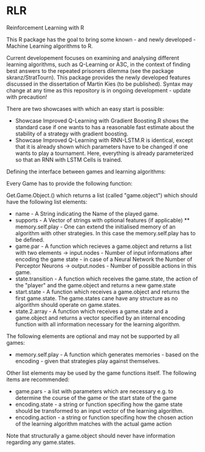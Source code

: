 # RLR
Reinforcement Learning with R

This R package has the goal to bring some known - and newly developed - Machine Learning algorithms to R. 

Current developement focuses on examining and analysing different learning algorithms, such as Q-Learning or A3C, in the context of finding best answers to the repeated prisoners dilemma (see the package skranz/StratTourn). This package provides the newly developed features discussed in the dissertation of Martin Kies (to be published). Syntax may change at any time as this repository is in ongoing development - update with precaution!

There are two showcases with which an easy start is possible:
 * Showcase Improved Q-Learning with Gradient Boosting.R shows the standard case if one wants to has a reasonable fast estimate about the stability of a strategy with gradient boosting.
 * Showcase Improved Q-Learning with RNN-LSTM.R is identical, except that it is already shown which parameters have to be changed if one wants to play a tournament. Here, everything is already parameterized so that an RNN with LSTM Cells is trained.

Defining the interface between games and learning algorithms:

Every Game has to provide the following function:

Get.Game.Object.<GameName>(<potential parameters>) which returns a list (called "game.object") which should have the following list elements:

  * name - A String indicating the Name of the played game.
  * supports - A Vector of strings with optional features (if applicable)
    ** memory.self.play - One can extend the initialised memory of an algorithm with other strategies. In this case the memory.self.play has to be defined.
  * game.par - A function which recieves a game.object and returns a list with two elements
    -> input.nodes - Number of input informations after encoding the game state - in case of a Neural Network the Number of Perceptor Neurons
    -> output.nodes - Number of possible actions in this game.
  * state.transition - A function which receives the game.state, the action of the "player" and the game.object and returns a new game.state
  * start.state - A function which receives a game.object and returns the first game.state. The game.states cane have any structure as no algorithm should operate on game.states.
  * state.2.array - A function which receives a game.state and a game.object and returns a vector specified by an internal encoding function with all information necessary for the learning algorithm.
  
The following elements are optional and may not be supported by all games:
  * memory.self.play - A function which generates memories - based on the encoding - given that strategies play against themselves. 
  
Other list elements may be used by the game functions itself. The following items are recommended:

  * game.pars - a list with parameters which are necessary e.g. to determine the course of the game or the start state of the game
  * encoding.state - a string or function specifing how the game state should be transformed to an input vector of the learning algorithm.
  * encoding.action - a string or function specifing how the chosen action of the learning algorithm matches with the actual game action
  
 Note that structurally a game.object should never have information regarding any game.states.
